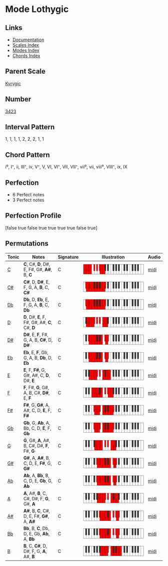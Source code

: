 # Mode Lothygic

## Links

- [Documentation](index.md)
- [Scales Index](Scales.md)
- [Modes Index](Modes.md)
- [Chords Index](Chords.md)

## Parent Scale

[Kyrygic](ScaleKyrygic.md)

## Number

[3423](https://ianring.com/musictheory/scales/3423)

## Interval Pattern

1, 1, 1, 1, 2, 2, 2, 1, 1

## Chord Pattern

i⁰, I⁺, ii, III⁺, iv, V⁺, V, VI, VI⁺, VII, VII⁺, vii⁰, vii, viii⁰, VIII⁺, ix, IX

## Perfection

- 6 Perfect notes
- 3 Perfect notes

## Perfection Profile

[false true false true true true true false true]

## Permutations

| Tonic | Notes | Signature | Illustration | Audio |
|-------|-------|-----------|--------------|-------|
| [C](ModeCNaturalLothygic.md) | **C**, C#, **D**, D#, E, F#, G#, **A#**, B, **C** | C | ![CNaturalLothygic](ModeCNaturalLothygic.png) | [midi](https://github.com/edipermadi/music/blob/main/docs/ModeCNaturalLothygic.mid?raw=true) |
| [C#](ModeCSharpLothygic.md) | **C#**, D, **D#**, E, F, G, A, **B**, C, **C#** | C | ![CSharpLothygic](ModeCSharpLothygic.png) | [midi](https://github.com/edipermadi/music/blob/main/docs/ModeCSharpLothygic.mid?raw=true) |
| [Db](ModeDFlatLothygic.md) | **Db**, D, **Eb**, E, F, G, A, **B**, C, **Db** | C | ![DFlatLothygic](ModeDFlatLothygic.png) | [midi](https://github.com/edipermadi/music/blob/main/docs/ModeDFlatLothygic.mid?raw=true) |
| [D](ModeDNaturalLothygic.md) | **D**, D#, **E**, F, F#, G#, A#, **C**, C#, **D** | C | ![DNaturalLothygic](ModeDNaturalLothygic.png) | [midi](https://github.com/edipermadi/music/blob/main/docs/ModeDNaturalLothygic.mid?raw=true) |
| [D#](ModeDSharpLothygic.md) | **D#**, E, **F**, F#, G, A, B, **C#**, D, **D#** | C | ![DSharpLothygic](ModeDSharpLothygic.png) | [midi](https://github.com/edipermadi/music/blob/main/docs/ModeDSharpLothygic.mid?raw=true) |
| [Eb](ModeEFlatLothygic.md) | **Eb**, E, **F**, Gb, G, A, B, **Db**, D, **Eb** | C | ![EFlatLothygic](ModeEFlatLothygic.png) | [midi](https://github.com/edipermadi/music/blob/main/docs/ModeEFlatLothygic.mid?raw=true) |
| [E](ModeENaturalLothygic.md) | **E**, F, **F#**, G, G#, A#, C, **D**, D#, **E** | C | ![ENaturalLothygic](ModeENaturalLothygic.png) | [midi](https://github.com/edipermadi/music/blob/main/docs/ModeENaturalLothygic.mid?raw=true) |
| [F](ModeFNaturalLothygic.md) | **F**, F#, **G**, G#, A, B, C#, **D#**, E, **F** | C | ![FNaturalLothygic](ModeFNaturalLothygic.png) | [midi](https://github.com/edipermadi/music/blob/main/docs/ModeFNaturalLothygic.mid?raw=true) |
| [F#](ModeFSharpLothygic.md) | **F#**, G, **G#**, A, A#, C, D, **E**, F, **F#** | C | ![FSharpLothygic](ModeFSharpLothygic.png) | [midi](https://github.com/edipermadi/music/blob/main/docs/ModeFSharpLothygic.mid?raw=true) |
| [Gb](ModeGFlatLothygic.md) | **Gb**, G, **Ab**, A, Bb, C, D, **E**, F, **Gb** | C | ![GFlatLothygic](ModeGFlatLothygic.png) | [midi](https://github.com/edipermadi/music/blob/main/docs/ModeGFlatLothygic.mid?raw=true) |
| [G](ModeGNaturalLothygic.md) | **G**, G#, **A**, A#, B, C#, D#, **F**, F#, **G** | C | ![GNaturalLothygic](ModeGNaturalLothygic.png) | [midi](https://github.com/edipermadi/music/blob/main/docs/ModeGNaturalLothygic.mid?raw=true) |
| [G#](ModeGSharpLothygic.md) | **G#**, A, **A#**, B, C, D, E, **F#**, G, **G#** | C | ![GSharpLothygic](ModeGSharpLothygic.png) | [midi](https://github.com/edipermadi/music/blob/main/docs/ModeGSharpLothygic.mid?raw=true) |
| [Ab](ModeAFlatLothygic.md) | **Ab**, A, **Bb**, B, C, D, E, **Gb**, G, **Ab** | C | ![AFlatLothygic](ModeAFlatLothygic.png) | [midi](https://github.com/edipermadi/music/blob/main/docs/ModeAFlatLothygic.mid?raw=true) |
| [A](ModeANaturalLothygic.md) | **A**, A#, **B**, C, C#, D#, F, **G**, G#, **A** | C | ![ANaturalLothygic](ModeANaturalLothygic.png) | [midi](https://github.com/edipermadi/music/blob/main/docs/ModeANaturalLothygic.mid?raw=true) |
| [A#](ModeASharpLothygic.md) | **A#**, B, **C**, C#, D, E, F#, **G#**, A, **A#** | C | ![ASharpLothygic](ModeASharpLothygic.png) | [midi](https://github.com/edipermadi/music/blob/main/docs/ModeASharpLothygic.mid?raw=true) |
| [Bb](ModeBFlatLothygic.md) | **Bb**, B, **C**, Db, D, E, Gb, **Ab**, A, **Bb** | C | ![BFlatLothygic](ModeBFlatLothygic.png) | [midi](https://github.com/edipermadi/music/blob/main/docs/ModeBFlatLothygic.mid?raw=true) |
| [B](ModeBNaturalLothygic.md) | **B**, C, **C#**, D, D#, F, G, **A**, A#, **B** | C | ![BNaturalLothygic](ModeBNaturalLothygic.png) | [midi](https://github.com/edipermadi/music/blob/main/docs/ModeBNaturalLothygic.mid?raw=true) |
